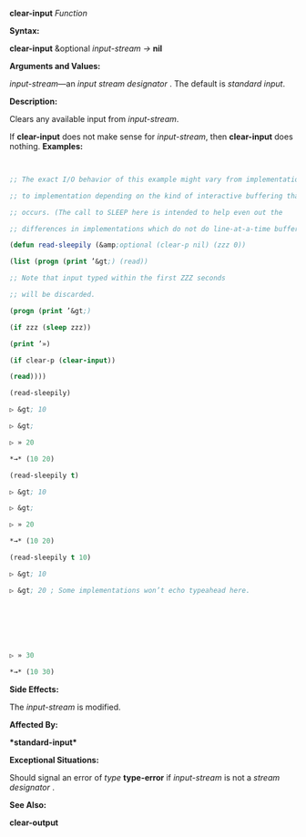 **clear-input** *Function* 



**Syntax:** 



**clear-input** &amp;optional *input-stream →* **nil** 



**Arguments and Values:** 



*input-stream*—an *input stream designator* . The default is *standard input*. 



**Description:** 



Clears any available input from *input-stream*. 



If **clear-input** does not make sense for *input-stream*, then **clear-input** does nothing. **Examples:**
```lisp
 

;; The exact I/O behavior of this example might vary from implementation 

;; to implementation depending on the kind of interactive buffering that 

;; occurs. (The call to SLEEP here is intended to help even out the 

;; differences in implementations which do not do line-at-a-time buffering.) 

(defun read-sleepily (&amp;optional (clear-p nil) (zzz 0)) 

(list (progn (print ’&gt;) (read)) 

;; Note that input typed within the first ZZZ seconds 

;; will be discarded. 

(progn (print ’&gt;) 

(if zzz (sleep zzz)) 

(print ’») 

(if clear-p (clear-input)) 

(read)))) 

(read-sleepily) 

▷ &gt; 10 

▷ &gt; 

▷ » 20 

*→* (10 20) 

(read-sleepily t) 

▷ &gt; 10 

▷ &gt; 

▷ » 20 

*→* (10 20) 

(read-sleepily t 10) 

▷ &gt; 10 

▷ &gt; 20 ; Some implementations won’t echo typeahead here. 



 

 

▷ » 30 

*→* (10 30) 


```
**Side Effects:** 



The *input-stream* is modified. 



**Affected By:** 



**\*standard-input\*** 



**Exceptional Situations:** 



Should signal an error of *type* **type-error** if *input-stream* is not a *stream designator* . 



**See Also:** 



**clear-output** 



